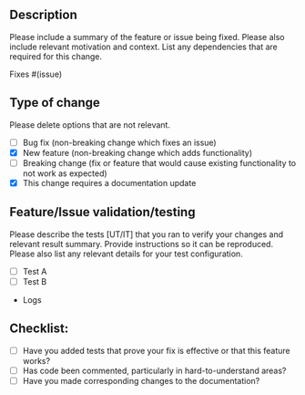 ## Description

Please include a summary of the feature or issue being fixed. Please also include relevant motivation and context. List any dependencies that are required for this change.

Fixes #(issue)

## Type of change

Please delete options that are not relevant.

- [ ] Bug fix (non-breaking change which fixes an issue)
- [x] New feature (non-breaking change which adds functionality)
- [ ] Breaking change (fix or feature that would cause existing functionality to not work as expected)
- [x] This change requires a documentation update

## Feature/Issue validation/testing

Please describe the tests [UT/IT] that you ran to verify your changes and relevant result summary. Provide instructions so it can be reproduced. 
Please also list any relevant details for your test configuration.

- [ ] Test A
- [ ] Test B

- Logs

## Checklist:

- [ ] Have you added tests that prove your fix is effective or that this feature works?
- [ ] Has code been commented, particularly in hard-to-understand areas?
- [ ] Have you made corresponding changes to the documentation?
